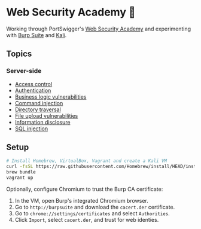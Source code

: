 # Web Security Academy :school:

Working through PortSwigger's [Web Security Academy](https://portswigger.net/web-security) and experimenting with [Burp Suite](https://portswigger.net/burp) and [Kali](https://www.kali.org/).

## Topics

### Server-side
- [Access control](access-control/README.md)
- [Authentication](authentication/README.md)
- [Business logic vulnerabilities](business-logic-vulnerabilities/README.md)
- [Command injection](command-injection/README.md)
- [Directory traversal](directory-traversal/README.md)
- [File upload vulnerabilities](file-upload-vulnerabilities/README.md)
- [Information disclosure](information-disclosure/README.md)
- [SQL injection](sql-injection/README.md)

## Setup
```sh
# Install Homebrew, VirtualBox, Vagrant and create a Kali VM
curl -fsSL https://raw.githubusercontent.com/Homebrew/install/HEAD/install.sh | bash
brew bundle
vagrant up
```

Optionally, configure Chromium to trust the Burp CA certificate:

1. In the VM, open Burp's integrated Chromium browser.
2. Go to `http://burpsuite` and download the `cacert.der` certificate.
3. Go to `chrome://settings/certificates` and select `Authorities`.
4. Click `Import`, select `cacert.der`, and trust for web identies.
